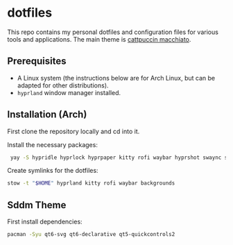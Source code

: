 # dotfiles

This repo contains my personal dotfiles and configuration files for various tools and applications. The main theme is [cattpuccin macchiato](https://catppuccin.com/palette/).

## Prerequisites

- A Linux system (the instructions below are for Arch Linux, but can be adapted for other distributions).
- `hyprland` window manager installed.

## Installation (Arch)

First clone the repository locally and cd into it.

Install the necessary packages:

```bash
 yay -S hypridle hyprlock hyprpaper kitty rofi waybar hyprshot swaync stow ttf-cascadia-code-nerd
```

Create symlinks for the dotfiles:

```bash
stow -t "$HOME" hyprland kitty rofi waybar backgrounds
```

## Sddm Theme

First install dependencies:

```bash
pacman -Syu qt6-svg qt6-declarative qt5-quickcontrols2
```
